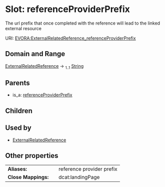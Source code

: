 
# Slot: referenceProviderPrefix

The url prefix that once completed with the reference will lead to the linked external resource

URI: [EVORA:ExternalRelatedReference_referenceProviderPrefix](https://evora-project.eu/ExternalRelatedReference_referenceProviderPrefix)


## Domain and Range

[ExternalRelatedReference](ExternalRelatedReference.md) &#8594;  <sub>1..1</sub> [String](types/String.md)

## Parents

 *  is_a: [referenceProviderPrefix](referenceProviderPrefix.md)

## Children


## Used by

 * [ExternalRelatedReference](ExternalRelatedReference.md)

## Other properties

|  |  |  |
| --- | --- | --- |
| **Aliases:** | | reference provider prefix |
| **Close Mappings:** | | dcat:landingPage |